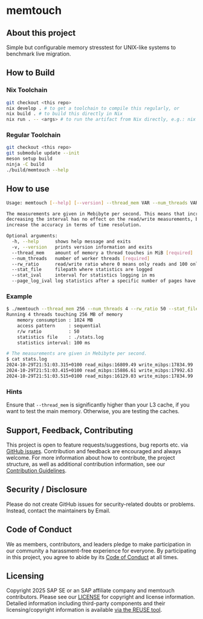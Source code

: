 <!--
# SPDX-FileCopyrightText: Copyright 2025 SAP SE or an SAP affiliate company and cobaltcore-dev contributors
#
# SPDX-License-Identifier: Apache-2.0
-->

# memtouch

## About this project

Simple but configurable memory stresstest for UNIX-like systems to benchmark live
migration.

## How to Build

### Nix Toolchain

```bash
git checkout <this repo>
nix develop . # to get a toolchain to compile this regularly, or
nix build . # to build this directly in Nix
nix run . -- <args> # to run the artifact from Nix directly, e.g.: nix run -- --help
```

### Regular Toolchain

```bash
git checkout <this repo>
git submodule update --init
meson setup build
ninja -C build
./build/memtouch --help
```

## How to use

```bash
Usage: memtouch [--help] [--version] --thread_mem VAR --num_threads VAR --rw_ratio VAR [--random] [--stat_file VAR] [--stat_ival VAR]

The measurements are given in Mebibyte per second. This means that increasing or 
decreasing the interval has no effect on the read/write measurements, but only
increase the accuracy in terms of time resolution.

Optional arguments:
  -h, --help      shows help message and exits
  -v, --version   prints version information and exits
  --thread_mem    amount of memory a thread touches in MiB [required]
  --num_threads   number of worker threads [required]
  --rw_ratio      read/write ratio where 0 means only reads and 100 only writes [required]
  --stat_file     filepath where statistics are logged
  --stat_ival     interval for statistics logging in ms
  --page_log_ival log statistics after a specific number of pages have been read/written
```

### Example

```bash
$ ./memtouch --thread_mem 256 --num_threads 4 --rw_ratio 50 --stat_file ./stats.log --stat_ival 100
Running 4 threads touching 256 MB of memory
    memory consumption : 1024 MB
    access pattern     : sequential
    r/w ratio          : 50
    statistics file    : ./stats.log
    statistics interval: 100 ms

# The measurements are given in Mebibyte per second.
$ cat stats.log
2024-10-29T21:51:03.315+0100 read_mibps:16809.49 write_mibps:17834.99
2024-10-29T21:51:03.415+0100 read_mibps:15886.61 write_mibps:17992.63
2024-10-29T21:51:03.515+0100 read_mibps:16129.03 write_mibps:17834.99
```

### Hints

Ensure that `--thread_mem` is significantly higher than your L3 cache, if you
want to test the main memory. Otherwise, you are testing the caches.

## Support, Feedback, Contributing

This project is open to feature requests/suggestions, bug reports etc. via 
[GitHub issues](https://github.com/cobaltcore-dev/memtouch/issues). Contribution
and feedback are encouraged and always welcome. For more information about how
to contribute, the project structure, as well as additional contribution
information, see our [Contribution Guidelines](CONTRIBUTING.md).

## Security / Disclosure

Please do not create GitHub issues for security-related doubts or problems.
Instead, contact the maintainers by Email.

## Code of Conduct

We as members, contributors, and leaders pledge to make participation in our
community a harassment-free experience for everyone. By participating in this
project, you agree to abide by its [Code of Conduct](https://github.com/SAP/.github/blob/main/CODE_OF_CONDUCT.md)
at all times.

## Licensing

Copyright 2025 SAP SE or an SAP affiliate company and memtouch 
contributors. Please see our [LICENSE](LICENSE) for copyright and license 
information. Detailed information including third-party components and their
licensing/copyright information is available
[via the REUSE tool](https://api.reuse.software/info/github.com/cobaltcore-dev/memtouch).
